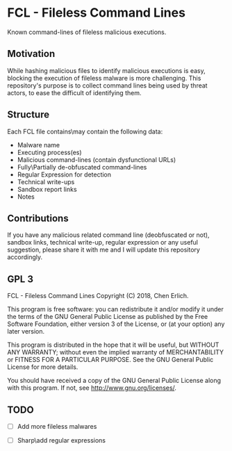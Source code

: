 # FCL - Fileless Command Lines
Known command-lines of fileless malicious executions.

## Motivation

While hashing malicious files to identify malicious executions is easy, blocking the execution of fileless malware is more challenging.
This repository's purpose is to collect command lines being used by threat actors, to ease the difficult of identifying them.

## Structure

Each FCL file contains\may contain the following data:
* Malware name
* Executing process(es)
* Malicious command-lines (contain dysfunctional URLs)
* Fully\Partially de-obfuscated command-lines
* Regular Expression for detection
* Technical write-ups
* Sandbox report links
* Notes

## Contributions
If you have any malicious related command line (deobfuscated or not), sandbox links, technical write-up, regular expression or any useful suggestion, please share it with me and I will update this repository accordingly.


## GPL 3
FCL - Fileless Command Lines Copyright (C) 2018, Chen Erlich.

This program is free software: you can redistribute it and/or modify it under the terms of the GNU General Public License as published by the Free Software Foundation, either version 3 of the License, or (at your option) any later version.

This program is distributed in the hope that it will be useful, but WITHOUT ANY WARRANTY; without even the implied warranty of MERCHANTABILITY or FITNESS FOR A PARTICULAR PURPOSE. See the GNU General Public License for more details.

You should have received a copy of the GNU General Public License along with this program. If not, see http://www.gnu.org/licenses/.


## TODO
- [ ] Add more fileless malwares
- [ ] Sharp\add regular expressions

